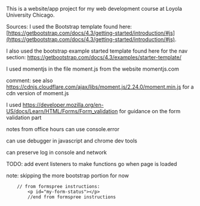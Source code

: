 This is a website/app project for my web development course at Loyola University Chicago.

Sources:
I used the Bootstrap template found here: [https://getbootstrap.com/docs/4.3/getting-started/introduction/#js](https://getbootstrap.com/docs/4.3/getting-started/introduction/#js).

I also used the bootstrap example started template found here for the nav section: https://getbootstrap.com/docs/4.3/examples/starter-template/ 

I used momentjs in the file moment.js from the website momentjs.com

comment: see also https://cdnjs.cloudflare.com/ajax/libs/moment.js/2.24.0/moment.min.js for a cdn version of moment.js


I used  https://developer.mozilla.org/en-US/docs/Learn/HTML/Forms/Form_validation for guidance on the form validation part



notes from office hours
can use console.error

can use debugger in javascript and chrome dev tools

can preserve log in console and network

TODO: add event listeners to make functions go when page is loaded

note: skipping the more bootstrap portion for now

        // from formspree instructions:
            <p id="my-form-status"></p>
            //end from formspree instructions
        